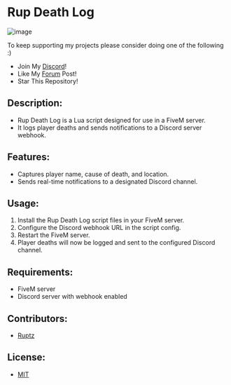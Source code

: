 # Rup Death Log

![image](https://media.discordapp.net/attachments/1105754235246751805/1224620532343902298/image.png?ex=661e27bf&is=660bb2bf&hm=2f0814512e5df516a85b928a8e8f94d8f93a1def880335e69d80bee4ff3939ca&=&format=webp&quality=lossless&width=454&height=314)

To keep supporting my projects please consider doing one of the following :)
 - Join My [Discord](https://discord.gg/ESeUp8fwXQ)!
 - Like My [Forum]() Post!
 - Star This Repository!

## Description:
- Rup Death Log is a Lua script designed for use in a FiveM server.
- It logs player deaths and sends notifications to a Discord server webhook.

## Features:
- Captures player name, cause of death, and location.
- Sends real-time notifications to a designated Discord channel.

## Usage:
1. Install the Rup Death Log script files in your FiveM server.
2. Configure the Discord webhook URL in the script config.
3. Restart the FiveM server.
4. Player deaths will now be logged and sent to the configured Discord channel.

## Requirements:
- FiveM server
- Discord server with webhook enabled

## Contributors:
- [Ruptz](https://github.com/ruptz)

## License:
- [MIT](https://opensource.org/license/MIT)